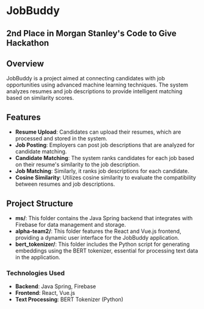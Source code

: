 # JobBuddy
## 2nd Place in Morgan Stanley's Code to Give Hackathon
## Overview
JobBuddy is a project aimed at connecting candidates with job opportunities using advanced machine learning techniques. The system analyzes resumes and job descriptions to provide intelligent matching based on similarity scores.

## Features
- **Resume Upload**: Candidates can upload their resumes, which are processed and stored in the system.
- **Job Posting**: Employers can post job descriptions that are analyzed for candidate matching.
- **Candidate Matching**: The system ranks candidates for each job based on their resume's similarity to the job description.
- **Job Matching**: Similarly, it ranks job descriptions for each candidate.
- **Cosine Similarity**: Utilizes cosine similarity to evaluate the compatibility between resumes and job descriptions.

## Project Structure

- **ms/**: This folder contains the Java Spring backend that integrates with Firebase for data management and storage.
- **alpha-team2/**: This folder features the React and Vue.js frontend, providing a dynamic user interface for the JobBuddy application.
- **bert_tokenizer/**: This folder includes the Python script for generating embeddings using the BERT tokenizer, essential for processing text data in the application.

### Technologies Used
- **Backend**: Java Spring, Firebase
- **Frontend**: React, Vue.js
- **Text Processing**: BERT Tokenizer (Python)

